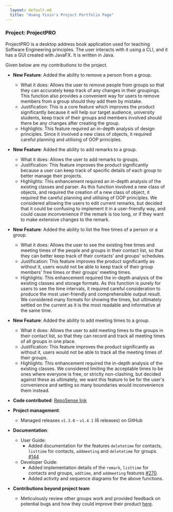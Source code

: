 ```yaml
---
  layout: default.md
  title: "Huang Yixin's Project Portfolio Page"
---
```


### Project: ProjectPRO

ProjectPRO is a desktop address book application used for teaching Software Engineering principles. The user interacts with it using a CLI, and it has a GUI created with JavaFX. It is written in Java.

Given below are my contributions to the project.

* **New Feature**: Added the ability to remove a person from a group.
  * What it does: Allows the user to remove people from groups so that they can accurately keep track of any changes in their groupings. This function also provides a convenient way for users to remove members from a group should they add them by mistake.
  * Justification: This is a core feature which improves the product significantly because it will help our target audience, university students, keep track of their groups and members involved should there be any changes after creating the group.
  * Highlights: This feature required an in-depth analysis of design principles. Since it involved a new class of objects, it required careful planning and utilising of OOP principles.

* **New Feature**: Added the ability to add remarks to a group.
  * What it does: Allows the user to add remarks to groups.
  * Justification: This feature improves the product significantly because a user can keep track of specific details of each group to better manage their projects.
  * Highlights: This enhancement required an in-depth analysis of the existing classes and parser. As this function involved a new class of objects, and required the creation of a new class of object, it required the careful planning and utilising of OOP principles. We considered allowing the users to edit current remarks, but decided that it could be confusing to implement it in a user-friendly way, and could cause inconvenience if the remark is too long, or if they want to make extensive changes to the remark.

* **New Feature**: Added the ability to list the free times of a person or a group.
  * What it does: Allows the user to see the existing free times and meeting times of the people and groups in their contact list, so that they can better keep track of their contacts' and groups' schedules.
  * Justification: This feature improves the product significantly as without it, users would not be able to keep track of their group members' free times or their groups' meeting times.
  * Highlights: This enhancement required the in-depth analysis of the existing classes and storage formats. As this function is purely for users to see the time intervals, it required careful consideration to produce the most user-friendly and comprehensible output result. We considered many formats for showing the times, but ultimately settled on the current as it is the most readable and informative at the same time.

* **New Feature**: Added the ability to add meeting times to a group.
  * What it does: Allows the user to add meeting times to the groups in their contact list, so that they can record and track all meeting times of all groups in one place.
  * Justification: This feature improves the product significantly as without it, users would not be able to track all the meeting times of their groups.
  * Highlights: This enhancement required the in-depth analysis of the existing classes. We considered limiting the acceptable times to be ones where everyone is free, or strictly non-clashing, but decided against these as ultimately, we want this feature to be for the user's convenience and setting so many boundaries would inconvenience them instead.

* **Code contributed**: [RepoSense link](https://nus-cs2103-ay2324s1.github.io/tp-dashboard/#/widget/?search=&sort=groupTitle&sortWithin=title&timeframe=commit&mergegroup=&groupSelect=groupByRepos&breakdown=true&checkedFileTypes=docs~functional-code~test-code&since=2023-09-22&tabOpen=true&tabType=authorship&tabAuthor=coderhuang559&tabRepo=AY2324S1-CS2103T-T10-3%2Ftp%5Bmaster%5D&authorshipIsMergeGroup=false&authorshipFileTypes=docs~functional-code~test-code&authorshipIsBinaryFileTypeChecked=false&authorshipIsIgnoredFilesChecked=false&chartGroupIndex=36&chartIndex=1)

* **Project management**:
  * Managed releases `v1.3.0` - `v1.4.1` (6 releases) on GitHub

* **Documentation**:
  * User Guide:
    * Added documentation for the features `deletetime` for contacts, `listtime` for contacts, `addmeeting` and `deletetime` for groups. [\#144](https://github.com/AY2324S1-CS2103T-T10-3/tp/pull/144)
  * Developer Guide:
    * Added implementation details of the `remark`, `listtime` for contacts and groups, `addtime`, and `addmeeting` features [\#270](https://github.com/AY2324S1-CS2103T-T10-3/tp/pull/270/files).
    * Added activity and sequence diagrams for the above functions.

* **Contributions beyond project team**
  * Meticulously review other groups work and provided feedback on potential bugs and how they could improve their product [here](https://github.com/coderhuang559/ped/tree/main/files).
